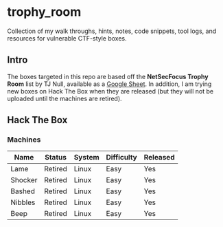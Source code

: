 # trophy_room

Collection of my walk throughs, hints, notes, code snippets, tool logs, and resources for vulnerable CTF-style boxes.

## Intro

The boxes targeted in this repo are based off the **NetSecFocus Trophy Room** list by TJ Null, available as a [Google Sheet](https://docs.google.com/spreadsheets/d/1dwSMIAPIam0PuRBkCiDI88pU3yzrqqHkDtBngUHNCw8/htmlview). In addition, I am trying new boxes on Hack The Box when they are released (but they will not be uploaded until the machines are retired).

## Hack The Box

### Machines

| Name | Status | System | Difficulty | Released |
| ---- |--------| -------|------------|----------|
| Lame | Retired | Linux | Easy | Yes |
| Shocker | Retired | Linux | Easy | Yes |
| Bashed | Retired | Linux | Easy | Yes |
| Nibbles | Retired | Linux | Easy | Yes |
| Beep | Retired | Linux | Easy | Yes |
